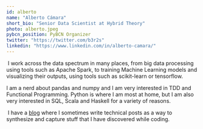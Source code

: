 ```yaml
---
id: alberto
name: "Alberto Cámara"
short_bio: "Senior Data Scientist at Hybrid Theory"
photo: alberto.jpeg
pybcn_position: PyBCN Organizer
twitter: "https://twitter.com/b3r2s"
linkedin: "https://www.linkedin.com/in/alberto-camara/"
---
```

​
I work across the data spectrum in many places, from big data processing using tools such as Apache Spark, to training Machine Learning models and visualizing their outputs, using tools such as scikit-learn or tensorflow.
​

I am a nerd about pandas and numpy and I am very interested in TDD and Functional Programming.
Python is where I am most at home, but I am also very interested in SQL, Scala and Haskell for a
variety of reasons.

​
I have a [blog](https://ber2.github.io) where I sometimes write technical posts as a way to synthesize and capture stuff that I have discovered while coding.